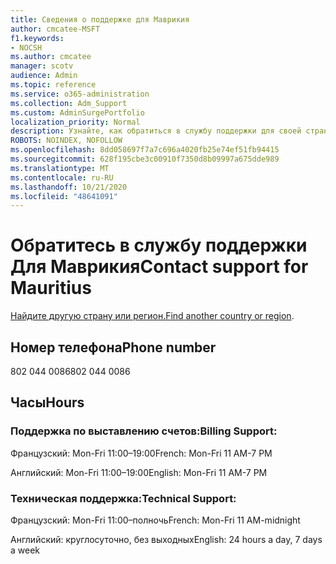 ```yaml
---
title: Сведения о поддержке для Маврикия
author: cmcatee-MSFT
f1.keywords:
- NOCSH
ms.author: cmcatee
manager: scotv
audience: Admin
ms.topic: reference
ms.service: o365-administration
ms.collection: Adm_Support
ms.custom: AdminSurgePortfolio
localization_priority: Normal
description: Узнайте, как обратиться в службу поддержки для своей страны или региона.
ROBOTS: NOINDEX, NOFOLLOW
ms.openlocfilehash: 8dd058697f7a7c696a4020fb25e74ef51fb94415
ms.sourcegitcommit: 628f195cbe3c00910f7350d8b09997a675dde989
ms.translationtype: MT
ms.contentlocale: ru-RU
ms.lasthandoff: 10/21/2020
ms.locfileid: "48641091"
---
```

# <a name="contact-support-for-mauritius"></a><span data-ttu-id="1aa34-103">Обратитесь в службу поддержки Для Маврикия</span><span class="sxs-lookup"><span data-stu-id="1aa34-103">Contact support for Mauritius</span></span>

<span data-ttu-id="1aa34-104">[Найдите другую страну или регион.](../contact-support-for-business-products.md)</span><span class="sxs-lookup"><span data-stu-id="1aa34-104">[Find another country or region](../contact-support-for-business-products.md).</span></span>

## <a name="phone-number"></a><span data-ttu-id="1aa34-105">Номер телефона</span><span class="sxs-lookup"><span data-stu-id="1aa34-105">Phone number</span></span>
<span data-ttu-id="1aa34-106">802 044 0086</span><span class="sxs-lookup"><span data-stu-id="1aa34-106">802 044 0086</span></span>

## <a name="hours"></a><span data-ttu-id="1aa34-107">Часы</span><span class="sxs-lookup"><span data-stu-id="1aa34-107">Hours</span></span>
### <a name="billing-support"></a><span data-ttu-id="1aa34-108">Поддержка по выставлению счетов:</span><span class="sxs-lookup"><span data-stu-id="1aa34-108">Billing Support:</span></span>

<span data-ttu-id="1aa34-109">Французский: Mon-Fri 11:00–19:00</span><span class="sxs-lookup"><span data-stu-id="1aa34-109">French: Mon-Fri 11 AM-7 PM</span></span>

<span data-ttu-id="1aa34-110">Английский: Mon-Fri 11:00–19:00</span><span class="sxs-lookup"><span data-stu-id="1aa34-110">English: Mon-Fri 11 AM-7 PM</span></span>

### <a name="technical-support"></a><span data-ttu-id="1aa34-111">Техническая поддержка:</span><span class="sxs-lookup"><span data-stu-id="1aa34-111">Technical Support:</span></span>

<span data-ttu-id="1aa34-112">Французский: Mon-Fri 11:00–полночь</span><span class="sxs-lookup"><span data-stu-id="1aa34-112">French: Mon-Fri 11 AM-midnight</span></span>

<span data-ttu-id="1aa34-113">Английский: круглосуточно, без выходных</span><span class="sxs-lookup"><span data-stu-id="1aa34-113">English: 24 hours a day, 7 days a week</span></span>
